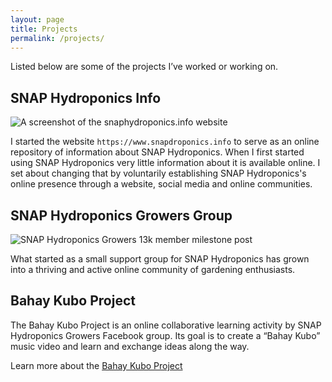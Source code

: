 ```yaml
---
layout: page
title: Projects
permalink: /projects/
---
```


Listed below are some of the projects I’ve worked or working on.

## SNAP Hydroponics Info

![A screenshot of the snaphydroponics.info website](https://i.imgur.com/a3rTVED.png)

I started the website ```https://www.snapdroponics.info```
to serve as an online repository of information about SNAP Hydroponics. When I
first started using SNAP Hydroponics very little information about it is 
available online. I set about changing that by voluntarily establishing SNAP
Hydroponics's online presence through a website, social media and online
communities.

## SNAP Hydroponics Growers Group

![SNAP Hydroponics Growers 13k member milestone post](https://i.imgur.com/pTJz8gN.jpg)

What started as a small support group for SNAP Hydroponics has grown into a
thriving and active online community of gardening enthusiasts. 

## Bahay Kubo Project

The Bahay Kubo Project is an online collaborative learning activity by
SNAP Hydroponics Growers Facebook group. Its goal is to create a “Bahay Kubo” 
music video and learn and exchange ideas along the way.

Learn more about the [Bahay Kubo Project](https://snaphydroponics.info/the-bahay-kubo-project/)

